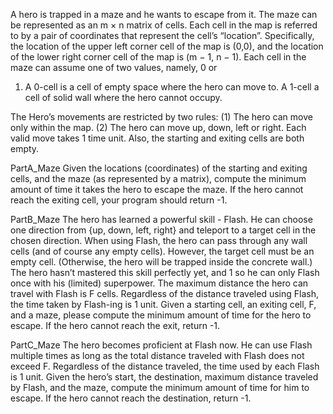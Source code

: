 A hero is trapped in a maze and he wants to escape from it. The maze can be represented as an m × n
matrix of cells. Each cell in the map is referred to by a pair of coordinates that represent the cell’s “location”.
Specifically, the location of the upper left corner cell of the map is (0,0), and the location of the lower right
corner cell of the map is (m − 1, n − 1). Each cell in the maze can assume one of two values, namely, 0 or
1. A 0-cell is a cell of empty space where the hero can move to. A 1-cell a cell of solid wall where the hero
cannot occupy.

The Hero’s movements are restricted by two rules: (1) The hero can move only within the map. (2) The
hero can move up, down, left or right. Each valid move takes 1 time unit. Also, the starting and exiting
cells are both empty.


PartA_Maze
  Given the locations (coordinates) of the starting and exiting cells, and the maze (as represented by
  a matrix), compute the minimum amount of time it takes the hero to escape the maze. If the hero
  cannot reach the exiting cell, your program should return -1.

PartB_Maze
  The hero has learned a powerful skill - Flash. He can choose one direction from {up, down, left, right}
  and teleport to a target cell in the chosen direction. When using Flash, the hero can pass through any
  wall cells (and of course any empty cells). However, the target cell must be an empty cell. (Otherwise,
  the hero will be trapped inside the concrete wall.) The hero hasn’t mastered this skill perfectly yet, and
  1
  so he can only Flash once with his (limited) superpower. The maximum distance the hero can travel
  with Flash is F cells. Regardless of the distance traveled using Flash, the time taken by Flash-ing is
  1 unit.
  Given a starting cell, an exiting cell, F, and a maze, please compute the minimum amount of time for
  the hero to escape. If the hero cannot reach the exit, return -1.

PartC_Maze
  The hero becomes proficient at Flash now. He can use Flash multiple times as long as the total
  distance traveled with Flash does not exceed F. Regardless of the distance traveled, the time used by
  each Flash is 1 unit.
  Given the hero’s start, the destination, maximum distance traveled by Flash, and the maze, compute
  the minimum amount of time for him to escape. If the hero cannot reach the destination, return -1.
